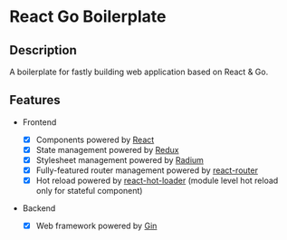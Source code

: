 # React Go Boilerplate

## Description

A boilerplate for fastly building web application based on React & Go.

## Features

- Frontend

  - [x] Components powered by [React](https://github.com/facebook/react)
  - [x] State management powered by [Redux](https://github.com/reactjs/redux)
  - [x] Stylesheet management powered by [Radium](https://github.com/FormidableLabs/radium)
  - [x] Fully-featured router management powered by [react-router](https://github.com/ReactTraining/react-router)
  - [x] Hot reload powered by [react-hot-loader](https://github.com/gaearon/react-hot-loader) (module level hot reload only for stateful component)

- Backend

  - [x] Web framework powered by [Gin](https://github.com/gin-gonic/gin)